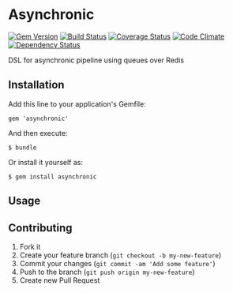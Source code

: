# Asynchronic

[![Gem Version](https://badge.fury.io/rb/asynchronic.png)](https://rubygems.org/gems/asynchronic)
[![Build Status](https://travis-ci.org/gabynaiman/asynchronic.png?branch=master)](https://travis-ci.org/gabynaiman/asynchronic)
[![Coverage Status](https://coveralls.io/repos/gabynaiman/asynchronic/badge.png?branch=master)](https://coveralls.io/r/gabynaiman/asynchronic?branch=master)
[![Code Climate](https://codeclimate.com/github/gabynaiman/asynchronic.png)](https://codeclimate.com/github/gabynaiman/asynchronic)
[![Dependency Status](https://gemnasium.com/gabynaiman/asynchronic.png)](https://gemnasium.com/gabynaiman/asynchronic)

DSL for asynchronic pipeline using queues over Redis

## Installation

Add this line to your application's Gemfile:

    gem 'asynchronic'

And then execute:

    $ bundle

Or install it yourself as:

    $ gem install asynchronic

## Usage


## Contributing

1. Fork it
2. Create your feature branch (`git checkout -b my-new-feature`)
3. Commit your changes (`git commit -am 'Add some feature'`)
4. Push to the branch (`git push origin my-new-feature`)
5. Create new Pull Request
